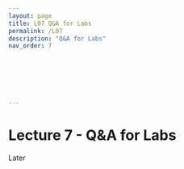```yaml
---
layout: page
title: L07 Q&A for Labs
permalink: /L07
description: "Q&A for Labs"
nav_order: 7







---
```


# Lecture 7 - Q&A for Labs



Later 